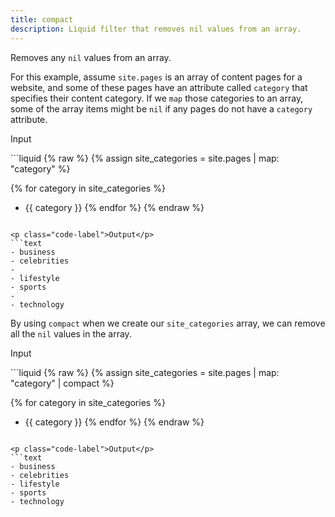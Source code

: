 ```yaml
---
title: compact
description: Liquid filter that removes nil values from an array.
---
```


Removes any `nil` values from an array.

For this example, assume `site.pages` is an array of content pages for a website, and some of these pages have an attribute called `category` that specifies their content category. If we `map` those categories to an array, some of the array items might be `nil` if any pages do not have a `category` attribute.

<p class="code-label">Input</p>
```liquid
{% raw %}
{% assign site_categories = site.pages | map: "category" %}

{% for category in site_categories %}
- {{ category }}
{% endfor %}
{% endraw %}
```

<p class="code-label">Output</p>
```text
- business
- celebrities
-
- lifestyle
- sports
-
- technology
```

By using `compact` when we create our `site_categories` array, we can remove all the `nil` values in the array.

<p class="code-label">Input</p>
```liquid
{% raw %}
{% assign site_categories = site.pages | map: "category" | compact %}

{% for category in site_categories %}
- {{ category }}
{% endfor %}
{% endraw %}
```

<p class="code-label">Output</p>
```text
- business
- celebrities
- lifestyle
- sports
- technology
```
